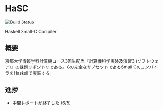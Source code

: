 # HaSC
[![Build Status](https://travis-ci.org/yu-i9/HaSC.svg?branch=master)](https://travis-ci.org/yu-i9/HaSC)

Haskell Small-C Compiler


## 概要
京都大学情報学科計算機コース3回生配当『計算機科学実験及演習3  (ソフトウェア)』の課題リポジトリである。Cの完全なサブセットであるSmall CのコンパイラをHaskellで実装する。

## 進捗
- 中間レポートが終了した (6/5)
